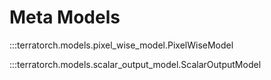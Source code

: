 # Meta Models

:::terratorch.models.pixel_wise_model.PixelWiseModel

:::terratorch.models.scalar_output_model.ScalarOutputModel
